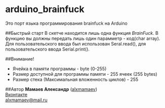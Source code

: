 # arduino_brainfuck
Это порт языка программирования brainfuck на Arduino

##Быстрый старт
В скетче находится лишь одна функция *BrainFuck*. В функцию вы должны передать лишь один парамметр - код(char array). Для пользовательского ввода был использован Seral.read(), для пользовательского ввода Serial.print().

##Внимание!
* Ячейка в памяти программы - byte (0-255)
* Размер доступной для программы памяти - 255 ячеек (255 bytes)
* Размер стека (Максимальная вложенность циклов) - 255

##Автор
**Мамаев Александр** ([alxmamaev](https://alxmamaev.github.io/))
<br>[Вконтакте](https://new.vk.com/alxmamaev)
<br>alxmamaev@mail.ru
